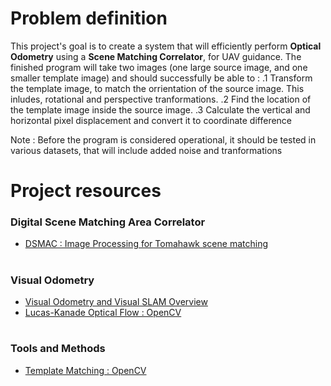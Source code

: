 # Problem definition
This project's goal is to create a system that will efficiently perform **Optical Odometry** using a **Scene Matching Correlator**, for UAV guidance.
The finished program will take two images (one large source image, and one smaller template image) and should successfully be able to :
.1 Transform the template image, to match the orrientation of the source image. This inludes, rotational and perspective tranformations.
.2 Find the location of the template image inside the source image. 
.3 Calculate the vertical and horizontal pixel displacement and convert it to coordinate difference

Note : Before the program is considered operational, it should be tested in various datasets, that will include added noise and tranformations

# Project resources

### Digital Scene Matching Area Correlator

 - [DSMAC : Image Processing for Tomahawk scene matching](https://www.jhuapl.edu/Content/techdigest/pdf/V15-N03/15-03-Irani.pdf)
 
#
### Visual Odometry

- [Visual Odometry and Visual SLAM Overview](https://link.springer.com/article/10.1007/s40903-015-0032-7)
- [Lucas-Kanade Optical Flow : OpenCV](https://opencv-python-tutroals.readthedocs.io/en/latest/py_tutorials/py_video/py_lucas_kanade/py_lucas_kanade.html)

#
### Tools and Methods

- [Template Matching : OpenCV](https://opencv-python-tutroals.readthedocs.io/en/latest/py_tutorials/py_imgproc/py_template_matching/py_template_matching.html)

